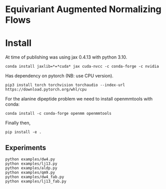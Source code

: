 # Equivariant Augmented Normalizing Flows


# Install
At time of publishing was using jax 0.4.13 with python 3.10. 
```
conda install jaxlib=*=*cuda* jax cuda-nvcc -c conda-forge -c nvidia
```
Has dependency on pytorch (NB: use CPU version).
```
pip3 install torch torchvision torchaudio --index-url https://download.pytorch.org/whl/cpu
```
For the alanine dipeptide problem we need to install openmmtools with conda:
```
conda install -c conda-forge openmm openmmtools
```
Finally then,
```
pip install -e .
```

## Experiments
```shell
python examples/dw4.py
python examples/lj13.py
python examples/aldp.py
python examples/qm9.py
python examples/dw4_fab.py
python examples/lj13_fab.py
```